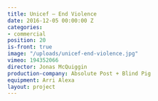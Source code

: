 ```yaml
---
title: Unicef — End Violence
date: 2016-12-05 00:00:00 Z
categories:
- commercial
position: 20
is-front: true
image: "/uploads/unicef-end-violence.jpg"
vimeo: 194352066
director: Jonas McQuiggin
production-company: Absolute Post + Blind Pig
equipment: Arri Alexa
layout: project
---
```


